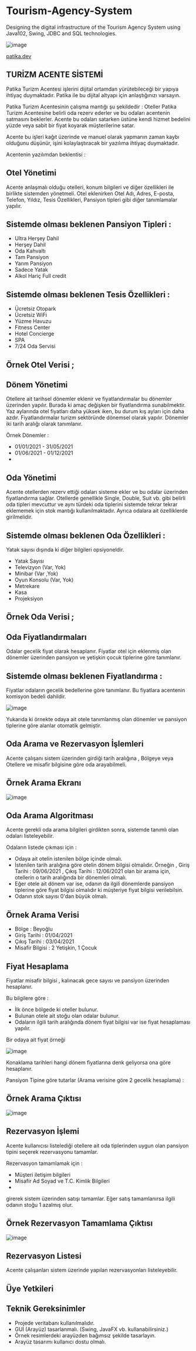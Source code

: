 # Tourism-Agency-System
Designing the digital infrastructure of the Tourism Agency System using Java102, Swing, JDBC and SQL technologies.

![image](https://github.com/aliylmztr/SQL-All_Projects/assets/123991935/cd85cd84-da7f-4768-a998-29e1530592ee)

<a href="https://www.patika.dev/tr">patika.dev </a>

TURİZM ACENTE SİSTEMİ
----------------------------------------------

Patika Turizm Acentesi işlerini dijital ortamdan yürütebileceği bir yapıya ihtiyaç duymaktadır. Patika ile bu dijital altyapı için anlaştığınızı varsayın.

Patika Turizm Acentesinin çalışma mantığı şu şekildedir : Oteller Patika Turizm Acentesine belirli oda rezerv ederler ve bu odaları acentenin satmasını beklerler. Acente bu odaları satarken üstüne kendi hizmet bedelini yüzde veya sabit bir fiyat koyarak müşterilerine satar.

Acente bu işleri kağıt üzerinde ve manuel olarak yapmanın zaman kaybı olduğunu düşünür, işini kolaylaştıracak bir yazılıma ihtiyaç duymaktadır.

Acentenin yazılımdan beklentisi :

Otel Yönetimi
----------------------------------------------

Acente anlaşmalı olduğu otelleri, konum bilgileri ve diğer özellikleri ile birlikte sistemden yönetmeli. Otel eklenirken Otel Adı, Adres, E-posta, Telefon, Yıldız, Tesis Özellikleri, Pansiyon tipleri gibi diğer tanımlamalar yapılır.

Sistemde olması beklenen Pansiyon Tipleri :
----------------------------------------------

- Ultra Herşey Dahil
- Herşey Dahil
- Oda Kahvaltı
- Tam Pansiyon
- Yarım Pansiyon
- Sadece Yatak
- Alkol Hariç Full credit

Sistemde olması beklenen Tesis Özellikleri :
----------------------------------------------

- Ücretsiz Otopark
- Ücretsiz WiFi
- Yüzme Havuzu
- Fitness Center
- Hotel Concierge
- SPA
- 7/24 Oda Servisi

Örnek Otel Verisi ;
----------------------------------------------

Dönem Yönetimi
----------------------------------------------

Otellere ait tarihsel dönemler eklenir ve fiyatlandırmalar bu dönemler üzerinden yapılır. Burada ki amaç değişken bir fiyatlandırma sunabilmektir. Yaz aylarında otel fiyatları daha yüksek iken, bu durum kış ayları için daha azdır. Fiyatlandırmalar turizm sektöründe dönemsel olarak yapılır. Dönemler iki tarih aralığı olarak tanımlanır.

Örnek Dönemler :

- 01/01/2021 - 31/05/2021
- 01/06/2021 - 01/12/2021
- 
Oda Yönetimi
----------------------------------------------

Acente otellerden rezerv ettiği odaları sisteme ekler ve bu odalar üzerinden fiyatlandırma sağlar. Otellerde genellikle Single, Double, Suit vb. gibi belirli oda tipleri mevcuttur ve aynı türdeki oda tiplerini sistemde tekrar tekrar eklememek için stok mantığı kullanılmaktadır. Ayrıca odalara ait özelliklerde girilmelidir.

Sistemde olması beklenen Oda Özellikleri :
----------------------------------------------

Yatak sayısı dışında ki diğer bilgileri opsiyoneldir.

- Yatak Sayısı
- Televizyon (Var, Yok)
- Minibar (Var ,Yok)
- Oyun Konsolu (Var, Yok)
- Metrekare
- Kasa
- Projeksiyon

Örnek Oda Verisi ;
----------------------------------------------

Oda Fiyatlandırmaları
----------------------------------------------

Odalar gecelik fiyat olarak hesaplanır. Fiyatlar otel için eklenmiş olan dönemler üzerinden pansiyon ve yetişkin çocuk tiplerine göre tanımlanır.

Sistemde olması beklenen Fiyatlandırma :
----------------------------------------------

Fiyatlar odaların gecelik bedellerine göre tanımlanır. Bu fiyatlara acentenin komisyon bedeli dahildir.

![image](https://github.com/aliylmztr/Tourism-Agency-System/assets/123991935/2470b382-1153-4d41-a4a6-9fa1037969b8)

Yukarıda ki örnekte odaya ait otele tanımlanmış olan dönemler ve pansiyon tiplerine göre alanlar otomatik gelmiştir.

Oda Arama ve Rezervasyon İşlemleri
----------------------------------------------

Acente çalışanı sistem üzerinden girdiği tarih aralığına , Bölgeye veya Otellere ve misafir bilgisine göre oda arayabilmeli.

Örnek Arama Ekranı
----------------------------------------------

![image](https://github.com/aliylmztr/Tourism-Agency-System/assets/123991935/1ab358a7-11d1-431a-bf23-0a8a45defd0b)

Oda Arama Algoritması
----------------------------------------------

Acente gerekli oda arama bilgileri girdikten sonra, sistemde tanımlı olan odaları listeleyebilir.

Odaların listede çıkması için :

- Odaya ait otelin istenilen bölge içinde olmalı.
- İstenilen tarih aralığına göre otelin dönem bilgisi olmalıdır. Örneğin , Giriş Tarihi : 09/06/2021 , Çıkış Tarihi : 12/06/2021 olan bir arama için, otellerin o tarih aralığında bir dönemleri olmalı.
- Eğer otele ait dönem var ise, odanın da ilgili dönemlerde pansiyon tiplerine göre fiyat bilgisi olmalıdır ki müşteriye fiyat bilgisi verilebilsin.
- Odanın stok sayısı 0'dan büyük olmalı.

Örnek Arama Verisi
----------------------------------------------

- Bölge : Beyoğlu
- Giriş Tarihi : 01/04/2021
- Çıkış Tarihi : 03/04/2021
- Misafir Bilgisi : 2 Yetişkin, 1 Çocuk
  
Fiyat Hesaplama
----------------------------------------------

Fiyatlar misafir bilgisi , kalınacak gece sayısı ve pansiyon üzerinden hesaplanır.

Bu bilgilere göre :

- İlk önce bölgede ki oteller bulunur.
- Bulunan otele ait stoğu olan odalar bulunur.
- Odaların ilgili tarih aralığında dönem fiyat bilgisi var ise fiyat hesaplaması yapılır.

Bir odaya ait fiyat örneği

![image](https://github.com/aliylmztr/Tourism-Agency-System/assets/123991935/5463f93f-a955-407f-9a3d-a33a8b5492a9)

Konaklama tarihleri hangi dönem fiyatlarına denk geliyorsa ona göre hesaplanır.

Pansiyon Tipine göre tutarlar (Arama verisine göre 2 gecelik hesaplama) :

Örnek Arama Çıktısı
----------------------------------------------

![image](https://github.com/aliylmztr/Tourism-Agency-System/assets/123991935/6aa3bf5d-33d5-48e2-bdd2-f65a01dd36b9)

Rezervasyon İşlemi
----------------------------------------------

Acente kullanıcısı listelediği otellere ait oda tiplerinden uygun olan pansiyon tipini seçerek rezervasyonu tamamlar.

Rezervasyon tamamlamak için :

- Müşteri iletişim bilgileri
- Misafir Ad Soyad ve T.C. Kimlik Bilgileri
- 
girerek sistem üzerinden satışı tamamlar. Eğer satış tamamlanırsa ilgili odanın stoğu 1 azalmış olur.

Örnek Rezervasyon Tamamlama Çıktısı
----------------------------------------------

![image](https://github.com/aliylmztr/Tourism-Agency-System/assets/123991935/d7f9b73d-92c0-4592-81b1-2d8ff6bccdd0)

Rezervasyon Listesi
----------------------------------------------
Acente çalışanları sistem üzerinde yapılan rezervasyonları listeleyebilir.

Üye Yetkileri
----------------------------------------------

Teknik Gereksinimler
----------------------------------------------

- Projede veritabanı kullanılmalıdır.
- GUI (Arayüz) tasarlanmalı. (Swing, JavaFX vb. kullanabilirsiniz.)
- Örnek resimlerdeki arayüzden bağımsız şekilde tasarlayın.
- Arayüz tasarımı kullanıcı dostu olmalı.
